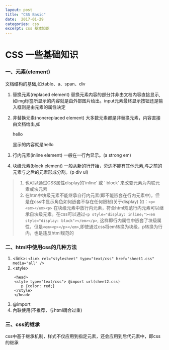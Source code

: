 ```yaml
---
layout: post
title: "CSS Basic"
date:  2017-01-29
categories: css
excerpt: css 基本知识
---
```

# CSS 一些基础知识

### 一、元素(element)
文档结构的基础,如:table、a、span、div

1. 替换元素(replaced element)
替换元素内容的部分并非由文档内容直接显示,如img标签所显示的内容就是由外部图片给出。input元素最终显示按钮还是输入框则是由元素的属性决定

2. 非替换元素(nonereplaced element)
大多数元素都是非替换元素，内容直接由文档给出,如<p>hello</p>显示的内容就是hello

3. 行内元素(inline element)
一般在一行內显示。(a strong em)

4. 块级元素(block element)
一般从新的行开始，旁边不能有其他元素,与之前的元素与之后的元素形成分割。(p div ul)


> 1. 也可以通过CSS属性display的’inline’ 或 ‘ block’ 来改变元素为内联元素或块元素
> 2. 在htm中块级元素不能继承自行内元素(即不能嵌套在行内元素中)。但是在css中显示角色如何嵌套不存在任何限制(关于display)
     如：`<p><em></em><p>`  在块级元素中放行内元素，符合html规范行内元素可以继承自块级元素。在css可以通过`<p style="display: inline;"><em style="display: block"></em></p>`, 这样即行内属性中嵌套了块级属性，但是`<em><p></p></em>`,即使通过css将em转换为块级，p转换为行内，也是违反html规范的

### 二、html中使用css的几种方法
1. \<link\>: `<link rel="stylesheet" type="text/css" href="sheet1.css" media="all" />`
2. \<style\>
```
    <head>
    <style type="text/css"> @import url(sheet2.css)
       p {color: red;} 
    </style>
    </head>
```
3. @import
4. 內联使用(不推荐，与html耦合过重)

### 三、css的继承
css中基于继承机制，样式不仅应用到指定元素，还会应用到后代元素中，即css的继承
